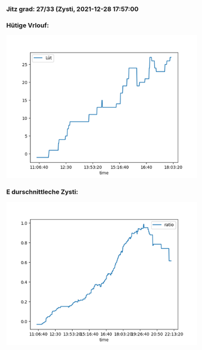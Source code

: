 ### Jitz grad: 27/33 (Zysti, 2021-12-28 17:57:00

### Hütige Vrlouf:
![Graph](Today.png)

### E durschnittleche Zysti:
![Graph](Zysti.png)